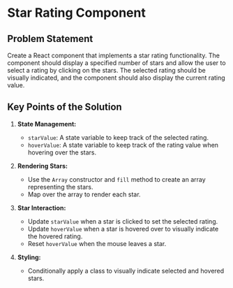 # Star Rating Component

## Problem Statement

Create a React component that implements a star rating functionality. The component should display a specified number of stars and allow the user to select a rating by clicking on the stars. The selected rating should be visually indicated, and the component should also display the current rating value.

## Key Points of the Solution

1. **State Management:**
   - `starValue`: A state variable to keep track of the selected rating.
   - `hoverValue`: A state variable to keep track of the rating value when hovering over the stars.

2. **Rendering Stars:**
   - Use the `Array` constructor and `fill` method to create an array representing the stars.
   - Map over the array to render each star.

3. **Star Interaction:**
   - Update `starValue` when a star is clicked to set the selected rating.
   - Update `hoverValue` when a star is hovered over to visually indicate the hovered rating.
   - Reset `hoverValue` when the mouse leaves a star.

4. **Styling:**
   - Conditionally apply a class to visually indicate selected and hovered stars.